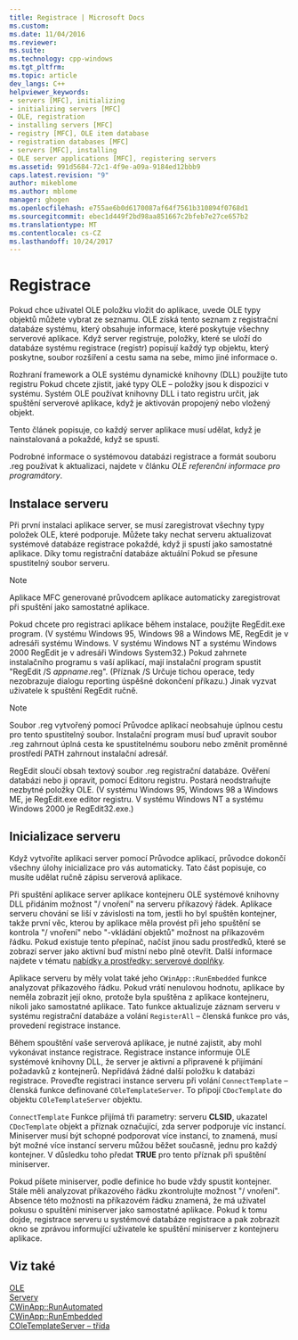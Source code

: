 ```yaml
---
title: Registrace | Microsoft Docs
ms.custom: 
ms.date: 11/04/2016
ms.reviewer: 
ms.suite: 
ms.technology: cpp-windows
ms.tgt_pltfrm: 
ms.topic: article
dev_langs: C++
helpviewer_keywords:
- servers [MFC], initializing
- initializing servers [MFC]
- OLE, registration
- installing servers [MFC]
- registry [MFC], OLE item database
- registration databases [MFC]
- servers [MFC], installing
- OLE server applications [MFC], registering servers
ms.assetid: 991d5684-72c1-4f9e-a09a-9184ed12bbb9
caps.latest.revision: "9"
author: mikeblome
ms.author: mblome
manager: ghogen
ms.openlocfilehash: e755ae6b0d6170087af64f7561b310894f0768d1
ms.sourcegitcommit: ebec1d449f2bd98aa851667c2bfeb7e27ce657b2
ms.translationtype: MT
ms.contentlocale: cs-CZ
ms.lasthandoff: 10/24/2017
---
```

# <a name="registration"></a>Registrace
Pokud chce uživatel OLE položku vložit do aplikace, uvede OLE typy objektů můžete vybrat ze seznamu. OLE získá tento seznam z registrační databáze systému, který obsahuje informace, které poskytuje všechny serverové aplikace. Když server registruje, položky, které se uloží do databáze systému registrace (registr) popisují každý typ objektu, který poskytne, soubor rozšíření a cestu sama na sebe, mimo jiné informace o.  
  
 Rozhraní framework a OLE systému dynamické knihovny (DLL) použijte tuto registru Pokud chcete zjistit, jaké typy OLE – položky jsou k dispozici v systému. Systém OLE používat knihovny DLL i tato registru určit, jak spuštění serverové aplikace, když je aktivován propojený nebo vložený objekt.  
  
 Tento článek popisuje, co každý server aplikace musí udělat, když je nainstalovaná a pokaždé, když se spustí.  
  
 Podrobné informace o systémovou databázi registrace a formát souboru .reg používat k aktualizaci, najdete v článku *OLE referenční informace pro programátory*.  
  
##  <a name="_core_server_installation"></a>Instalace serveru  
 Při první instalaci aplikace server, se musí zaregistrovat všechny typy položek OLE, které podporuje. Můžete taky nechat serveru aktualizovat systémové databáze registrace pokaždé, když ji spustí jako samostatné aplikace. Díky tomu registrační databáze aktuální Pokud se přesune spustitelný soubor serveru.  
  
> [!NOTE]
>  Aplikace MFC generované průvodcem aplikace automaticky zaregistrovat při spuštění jako samostatné aplikace.  
  
 Pokud chcete pro registraci aplikace během instalace, použijte RegEdit.exe program. (V systému Windows 95, Windows 98 a Windows ME, RegEdit je v adresáři systému Windows. V systému Windows NT a systému Windows 2000 RegEdit je v adresáři Windows System32.) Pokud zahrnete instalačního programu s vaší aplikací, mají instalační program spustit "RegEdit /S *appname*.reg". (Příznak /S Určuje tichou operace, tedy nezobrazuje dialogu reporting úspěšné dokončení příkazu.) Jinak vyzvat uživatele k spuštění RegEdit ručně.  
  
> [!NOTE]
>  Soubor .reg vytvořený pomocí Průvodce aplikací neobsahuje úplnou cestu pro tento spustitelný soubor. Instalační program musí buď upravit soubor .reg zahrnout úplná cesta ke spustitelnému souboru nebo změnit proměnné prostředí PATH zahrnout instalační adresář.  
  
 RegEdit sloučí obsah textový soubor .reg registrační databáze. Ověření databázi nebo ji opravit, pomocí Editoru registru. Postará neodstraňujte nezbytné položky OLE. (V systému Windows 95, Windows 98 a Windows ME, je RegEdit.exe editor registru. V systému Windows NT a systému Windows 2000 je RegEdit32.exe.)  
  
##  <a name="_core_server_initialization"></a>Inicializace serveru  
 Když vytvoříte aplikaci server pomocí Průvodce aplikací, průvodce dokončí všechny úlohy inicializace pro vás automaticky. Tato část popisuje, co musíte udělat ručně zápisu serverová aplikace.  
  
 Při spuštění aplikace server aplikace kontejneru OLE systémové knihovny DLL přidáním možnost "/ vnoření" na serveru příkazový řádek. Aplikace serveru chování se liší v závislosti na tom, jestli ho byl spuštěn kontejner, takže první věc, kterou by aplikace měla provést při jeho spuštění se kontrola "/ vnoření" nebo "-vkládání objektů" možnost na příkazovém řádku. Pokud existuje tento přepínač, načíst jinou sadu prostředků, které se zobrazí server jako aktivní buď místní nebo plně otevřít. Další informace najdete v tématu [nabídky a prostředky: serverové doplňky](../mfc/menus-and-resources-server-additions.md).  
  
 Aplikace serveru by měly volat také jeho `CWinApp::RunEmbedded` funkce analyzovat příkazového řádku. Pokud vrátí nenulovou hodnotu, aplikace by neměla zobrazit její okno, protože byla spuštěna z aplikace kontejneru, nikoli jako samostatné aplikace. Tato funkce aktualizuje záznam serveru v systému registrační databáze a volání `RegisterAll` – členská funkce pro vás, provedení registrace instance.  
  
 Během spouštění vaše serverová aplikace, je nutné zajistit, aby mohl vykonávat instance registrace. Registrace instance informuje OLE systémové knihovny DLL, že server je aktivní a připravené k přijímání požadavků z kontejnerů. Nepřidává žádné další položku k databázi registrace. Proveďte registraci instance serveru při volání `ConnectTemplate` – členská funkce definované `COleTemplateServer`. To připojí `CDocTemplate` do objektu `COleTemplateServer` objektu.  
  
 `ConnectTemplate` Funkce přijímá tři parametry: serveru **CLSID**, ukazatel `CDocTemplate` objekt a příznak označující, zda server podporuje víc instancí. Miniserver musí být schopné podporovat více instancí, to znamená, musí být možné více instancí serveru můžou běžet současně, jednu pro každý kontejner. V důsledku toho předat **TRUE** pro tento příznak při spuštění miniserver.  
  
 Pokud píšete miniserver, podle definice ho bude vždy spustit kontejner. Stále měli analyzovat příkazového řádku zkontrolujte možnost "/ vnoření". Absence této možnosti na příkazovém řádku znamená, že má uživatel pokusu o spuštění miniserver jako samostatné aplikace. Pokud k tomu dojde, registrace serveru u systémové databáze registrace a pak zobrazit okno se zprávou informující uživatele ke spuštění miniserver z kontejneru aplikace.  
  
## <a name="see-also"></a>Viz také  
 [OLE](../mfc/ole-in-mfc.md)   
 [Servery](../mfc/servers.md)   
 [CWinApp::RunAutomated](../mfc/reference/cwinapp-class.md#runautomated)   
 [CWinApp::RunEmbedded](../mfc/reference/cwinapp-class.md#runembedded)   
 [COleTemplateServer – třída](../mfc/reference/coletemplateserver-class.md)
